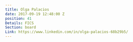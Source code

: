 ```yaml
---
title: Olga Palacios
date: 2017-09-19 12:48:00 Z
position: 41
Details: FICS
Section: board
Link: https://www.linkedin.com/in/olga-palacios-68b29b5/
---
```



